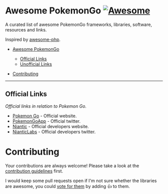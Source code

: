 # Awesome PokemonGo [![Awesome](https://cdn.rawgit.com/sindresorhus/awesome/d7305f38d29fed78fa85652e3a63e154dd8e8829/media/badge.svg)](https://github.com/sindresorhus/awesome)

A curated list of awesome PokemonGo frameworks, libraries, software, resources and links.

Inspired by [awesome-php](https://github.com/ziadoz/awesome-php).

- [Awesome PokemonGo](#awesome-pokemongo)
    - [Official Links](#official-links)
    - [Unofficial Links](#unofficial-links)

- [Contributing](#contributing)

- - -

## Official Links

*Official links in relation to Pokemon Go.*

* [Pokemon Go](http://www.pokemongo.com/) - Official website.
* [PokemonGoApp](https://twitter.com/PokemonGoApp) - Official twitter.
* [Niantic](https://nianticlabs.com/) - Official developers website.
* [NianticLabs](https://twitter.com/NianticLabs) - Official developers twitter.

# Contributing

Your contributions are always welcome! Please take a look at the [contribution guidelines](https://github.com/keyphact/awesome-pokemongo/blob/master/CONTRIBUTING.md) first.

I would keep some pull requests open if I'm not sure whether the libraries are awesome, you could [vote for them](https://github.com/keyphact/awesome-pokemongo/pulls) by adding :+1: to them.
